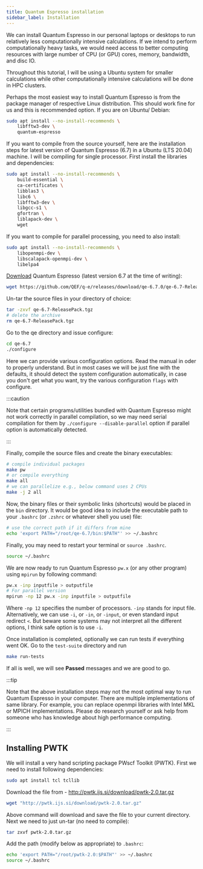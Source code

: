 ```yaml
---
title: Quantum Espresso installation
sidebar_label: Installation
---
```

We can install Quantum Espresso in our personal laptops or desktops to run
relatively less computationally intensive calculations. If we intend to perform
computationally heavy tasks, we would need access to better computing resources
with large number of CPU (or GPU) cores, memory, bandwidth, and disc IO.

Throughout this tutorial, I will be using a Ubuntu system for smaller
calculations while other computationally intensive calculations will be done in
HPC clusters.

Perhaps the most easiest way to install Quantum Espresso is from the package
manager of respective Linux distribution. This should work fine for us and this
is recommended option. If you are on Ubuntu/ Debian:
```bash
sudo apt install --no-install-recommends \
    libfftw3-dev \
    quantum-espresso
```

If you want to compile from the source yourself, here are the installation steps
for latest version of Quantum Espresso (6.7) in a Ubuntu (LTS 20.04) machine. I
will be compiling for single processor. First install the libraries and
dependencies:

```bash
sudo apt install --no-install-recommends \
    build-essential \
    ca-certificates \
    libblas3 \
    libc6 \
    libfftw3-dev \
    libgcc-s1 \
    gfortran \
    liblapack-dev \
    wget
```

If you want to compile for parallel processing, you need to also install:
```bash
sudo apt install --no-install-recommends \
    libopenmpi-dev \
    libscalapack-openmpi-dev \
    libelpa4
```

[Download](https://github.com/QEF/q-e/releases) Quantum Espresso (latest version
6.7 at the time of writing):
```bash
wget https://github.com/QEF/q-e/releases/download/qe-6.7.0/qe-6.7-ReleasePack.tgz
```

Un-tar the source files in your directory of choice:
```bash
tar -zxvf qe-6.7-ReleasePack.tgz
# delete the archive
rm qe-6.7-ReleasePack.tgz
```

Go to the qe directory and issue configure:
```bash
cd qe-6.7
./configure
```

Here we can provide various configuration options. Read the manual in oder to
properly understand. But in most cases we will be just fine with the defaults,
it should detect the system configuration automatically, in case you don't get
what you want, try the various configuration `flags` with configure.

:::caution

Note that certain programs/utilities bundled with Quantum Espresso might not
work correctly in parallel compilation, so we may need serial compilation for
them by `./configure --disable-parallel` option if parallel option is
automatically detected.

:::

Finally, compile the source files and create the binary executables:
```bash
# compile individual packages
make pw
# or compile everything
make all
# we can parallelize e.g., below command uses 2 CPUs
make -j 2 all
```

Now, the binary files or their symbolic links (shortcuts) would be placed in the
`bin` directory. It would be good idea to include the executable path to your
`.bashrc` (or `.zshrc` or whatever shell you use) file:
```bash
# use the correct path if it differs from mine
echo 'export PATH="/root/qe-6.7/bin:$PATH"' >> ~/.bashrc
```

Finally, you may need to restart your terminal or `source .bashrc`.
```bash
source ~/.bashrc
```

We are now ready to run Quantum Espresso `pw.x` (or any other program) using
`mpirun` by following command:
```bash
pw.x -inp inputfile > outputfile
# For parallel version
mpirun -np 12 pw.x -inp inputfile > outputfile
```
Where `-np 12` specifies the number of processors. `-inp` stands for input file.
Alternatively, we can use `-i`, or `-in`, or `-input`, or even standard input
redirect `<`. But beware some systems may not interpret all the different
options, I think safe option is to use `-i`.

Once installation is completed, optionally we can run tests if everything went
OK. Go to the `test-suite` directory and run
```bash
make run-tests
```
If all is well, we will see **Passed** messages and we are good to go.

:::tip

Note that the above installation steps may not the most optimal way to run
Quantum Espresso in your computer. There are multiple implementations of same
library. For example, you can replace openmpi libraries with Intel MKL or MPICH
implementations. Please do research yourself or ask help from someone who has
knowledge about high performance computing.

:::

## Installing PWTK
We will install a very hand scripting package PWscf Toolkit (PWTK). First we
need to install following dependencies:
```bash
sudo apt install tcl tcllib
```

Download the file from - <http://pwtk.ijs.si/download/pwtk-2.0.tar.gz>
```bash
wget "http://pwtk.ijs.si/download/pwtk-2.0.tar.gz"
```

Above command will download and save the file to your current directory. Next we
need to just un-tar (no need to compile):
```bash
tar zxvf pwtk-2.0.tar.gz
```

Add the path (modify below as appropriate) to `.bashrc`:
```bash
echo 'export PATH="/root/pwtk-2.0:$PATH"' >> ~/.bashrc
source ~/.bashrc
```
